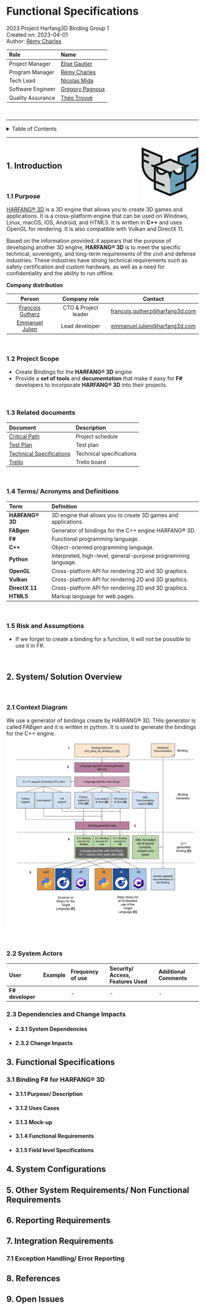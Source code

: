 # Functional Specifications 

2023 Project Harfang3D Binding Group 1 <br>
Created on: 2023-04-01 <br>
Author: [Rémy Charles](https://github.com/RemyCHARLES)

| Role | Name | 
| :--- | :--- |
| Project Manager | [Elise Gautier](https://github.com/elisegtr) |
| Program Manager | [Rémy Charles](https://github.com/RemyCHARLES) |
| Tech Lead | [Nicolas Mida](https://github.com/Nicolas-Mida) | 
| Software Engineer | [Grégory Pagnoux](https://github.com/Gregory-Pagnoux) |  
| Quality Assurance | [Théo Trouvé](https://github.com/TheoTr) | 

<br>

___

<details><summary>Table of Contents</summary>

- [Functional Specifications](#functional-specifications)
  - [1. Introduction](#1-introduction)
    - [1.1 Purpose](#11-purpose)
    - [1.2 Project Scope](#12-project-scope)
    - [1.3 Related documents](#13-related-documents)
    - [1.4 Terms/ Acronyms and Definitions](#14-terms-acronyms-and-definitions)
    - [1.5 Risk and Assumptions](#15-risk-and-assumptions)
  - [2. System/ Solution Overview](#2-system-solution-overview)
    - [2.1 Context Diagram](#21-context-diagram)
    - [2.2 System Actors](#22-system-actors)
    - [2.3 Dependencies and Change Impacts](#23-dependencies-and-change-impacts)
  - [3. Functional Specifications](#3-functional-specifications)
    - [3.1 Binding F# for HARFANG® 3D](#31-binding-f-for-harfang-3d)
  - [4. System Configurations](#4-system-configurations)
  - [5. Other System Requirements/ Non Functional Requirements](#5-other-system-requirements-non-functional-requirements)
  - [6. Reporting Requirements](#6-reporting-requirements)
  - [7. Integration Requirements](#7-integration-requirements)
    - [7.1 Exception Handling/ Error Reporting](#71-exception-handling-error-reporting)
  - [8. References](#8-references)
  - [9. Open Issues](#9-open-issues)
  
</details>

___

<img src="https://github.com/harfang3d/image-storage/raw/main/brand/logo_harfang3d_owl_only.png" width="150px" heigth="150px" align="right" >

<br>

## 1. Introduction 

<br>

### 1.1 Purpose 

[HARFANG® 3D](https://www.harfang3d.com/en_US/) is a 3D engine that allows you to create 3D games and applications. It is a cross-platform engine that can be used on Windows, Linux, macOS, iOS, Android, and HTML5. It is written in **C++** and uses OpenGL for rendering. It is also compatible with Vulkan and DirectX 11.

Based on the information provided, it appears that the purpose of developing another 3D engine, **HARFANG® 3D** is to meet the specific technical, sovereignty, and long-term requirements of the civil and defense industries. These industries have strong technical requirements such as safety certification and custom hardware, as well as a need for confidentiality and the ability to run offline.

**Company distribution**

| Person | Company role | Contact |
| :-: | :-: | :-: |
| [François Gutherz](https://www.linkedin.com/in/astrofra/) | CTO & Project leader | francois.gutherz@harfang3d.com|
| [Emmanuel Julien](https://www.linkedin.com/in/ejulien/) | Lead developer | emmanuel.julien@harfang3d.com|

<br>

### 1.2 Project Scope

   - Create Bindings for the **HARFANG® 3D** engine  
   - Provide a **set of tools** and **documentation** that make it easy for **F#** developers to incorporate **HARFANG® 3D** into their projects.

<br>

### 1.3 Related documents

| Document | Description |
| :--- | :--- |
| [Critical Path](/Critical%20Path/Critical_Path.md) | Project schedule |
| [Test Plan](/Test%20Plan/Test_Plan.md) | Test plan |
| [Technical Specifications](/Documents%20Specifications/Technical_Specification.md) | Technical specifications |
| [Trello](https://trello.com/b/B7eB7vfa/f) | Trello board |

<br>

### 1.4 Terms/ Acronyms and Definitions

| Term | Definition |
| :--- | :--- |
| **HARFANG® 3D** | 3D engine that allows you to create 3D games and applications. |
| **FABgen** | Generator of bindings for the C++ engine HARFANG® 3D. |
| **F#** | Functional programming language. |
| **C++** | Object-oriented programming language. |
| **Python** | Interpreted, high-level, general-purpose programming language. |
| **OpenGL** | Cross-platform API for rendering 2D and 3D graphics. |
| **Vulkan** | Cross-platform API for rendering 2D and 3D graphics. |
| **DirectX 11** | Cross-platform API for rendering 2D and 3D graphics. |
| **HTML5** | Markup language for web pages. |

<br>

### 1.5 Risk and Assumptions

- If we forget to create a binding for a function, it will not be possible to use it in F#.

<br>

## 2. System/ Solution Overview

<br>

### 2.1 Context Diagram 

We use a generator of bindings create by HARFANG® 3D. THis generator is called FABgen and it is written in python. It is used to generate the bindings for the C++ engine.
<img src="img/Schema.png" >

<br>

### 2.2 System Actors

| User | Example | Frequency of use | Security/ Access, Features Used | Additional Comments |
| :--- | :--- | :--- | :--- | :--- |
| **F# developer** |  | - | - | - | 


### 2.3 Dependencies and Change Impacts

  - #### 2.3.1 System Dependencies

  - #### 2.3.2 Change Impacts



## 3. Functional Specifications

### 3.1 Binding F# for HARFANG® 3D

  - #### 3.1.1 Purpose/ Description

  - #### 3.1.2 Uses Cases

  - #### 3.1.3 Mock-up

  - #### 3.1.4 Functional Requirements

  - #### 3.1.5 Field level Specifications

## 4. System Configurations

## 5. Other System Requirements/ Non Functional Requirements

## 6. Reporting Requirements

## 7. Integration Requirements

### 7.1 Exception Handling/ Error Reporting

## 8. References

## 9. Open Issues
